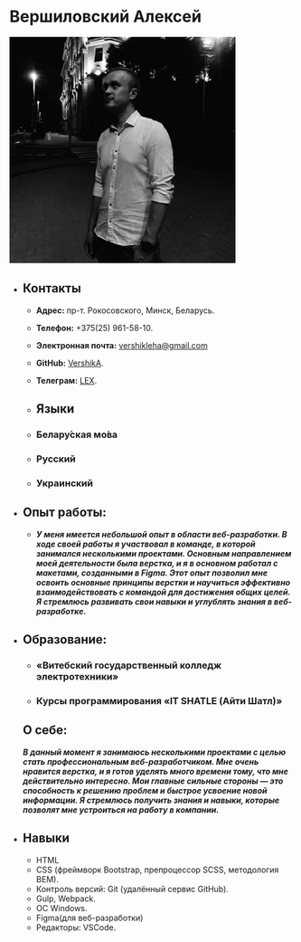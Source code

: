 # Вершиловский Алексей
![Мое фото](https://github.com/VershikA/rsschool-cv/blob/gh-pages/186287840.jpg)
* ## __Контакты__
  * __Адрес:__ пр-т. Рокосовского, Минск, Беларусь.
  * __Телефон:__ +375(25) 961-58-10.
  * __Электронная почта:__ vershikleha@gmail.com
  * __GitHub:__ [VershikA](https://github.com/VershikA).
  * __Телеграм:__ [LEX](https://t.me/Alexis0892).
 
 
  * ##  __Языки__
   * ### Белару́ская мо́ва
   * ### Русский
   * ### Украинский


*  ## __Опыт работы:__

    * __*У меня имеется небольшой опыт в области веб-разработки. В ходе своей работы я участвовал в команде, в которой занимался несколькими проектами. Основным направлением моей деятельности была верстка, и я в основном работал с макетами, созданными в Figma. Этот опыт позволил мне освоить основные принципы верстки и научиться эффективно взаимодействовать с командой для достижения общих целей. Я стремлюсь развивать свои навыки и углублять знания в веб-разработке.*__
  

  * ##  Образование:

     * ### «Витебский государственный колледж электротехники»
	  * ### Курсы программирования «IT SHATLE (Айти Шатл)»

    ## О себе:

	__*В данный момент я занимаюсь несколькими проектами с целью стать профессиональным веб-разработчиком. Мне очень нравится верстка, и я готов уделять много времени тому, что мне действительно интересно. Мои главные сильные стороны — это способность к решению проблем и быстрое усвоение новой информации. Я стремлюсь получить знания и навыки, которые позволят мне устроиться на работу в компании.*__

 * ##  Навыки
   *  HTML
   *  CSS (фреймворк Bootstrap, препроцессор SCSS, методология BEM).
   *  Контроль версий: Git (удалённый сервис GitHub).
   *  Gulp, Webpack.
   * ОС Windows.
   * Figma(для веб-разработки)
   * Редакторы: VSCode.